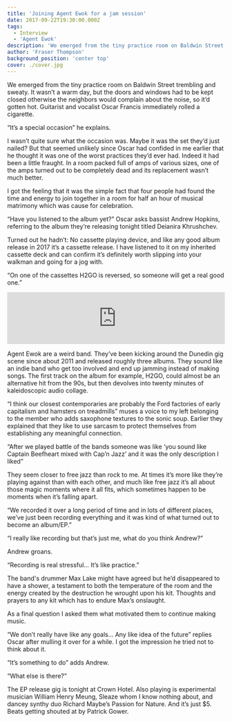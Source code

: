 ```yaml
---
title: 'Joining Agent Ewok for a jam session'
date: 2017-09-22T19:30:00.000Z
tags:
  - Interview
  - 'Agent Ewok'
description: 'We emerged from the tiny practice room on Baldwin Street trembling and sweaty.'
author: 'Fraser Thompson'
background_position: 'center top'
cover: ./cover.jpg
---
```


We emerged from the tiny practice room on Baldwin Street trembling and sweaty. It wasn’t a warm day, but the doors and windows had to be kept closed otherwise the neighbors would complain about the noise, so it’d gotten hot. Guitarist and vocalist Oscar Francis immediately rolled a cigarette.

“It’s a special occasion” he explains.

I wasn’t quite sure what the occasion was. Maybe it was the set they’d just nailed? But that seemed unlikely since Oscar had confided in me earlier that he thought it was one of the worst practices they’d ever had. Indeed it had been a little fraught. In a room packed full of amps of various sizes, one of the amps turned out to be completely dead and its replacement wasn’t much better.

I got the feeling that it was the simple fact that four people had found the time and energy to join together in a room for half an hour of musical matrimony which was cause for celebration.

“Have you listened to the album yet?” Oscar asks bassist Andrew Hopkins, referring to the album they’re releasing tonight titled Deianira Khrushchev.

Turned out he hadn’t: No cassette playing device, and like any good album release in 2017 it’s a cassette release. I have listened to it on my inherited cassette deck and can confirm it’s definitely worth slipping into your walkman and going for a jog with.

“On one of the cassettes H2GO is reversed, so someone will get a real good one.”

<center><iframe style="border: 0; width: 100%; height: 120px;" src="https://bandcamp.com/EmbeddedPlayer/album=2600632380/size=large/bgcol=ffffff/linkcol=0687f5/tracklist=false/artwork=small/transparent=true/" seamless><a href="http://agentewok.bandcamp.com/album/deianira-khrushchev">Deianira Khrushchev by Agent Ewok</a></iframe></center>

Agent Ewok are a weird band. They’ve been kicking around the Dunedin gig scene since about 2011 and released roughly three albums. They sound like an indie band who get too involved and end up jamming instead of making songs. The first track on the album for example, H2GO, could almost be an alternative hit from the 90s, but then devolves into twenty minutes of kaleidoscopic audio collage.

“I think our closest contemporaries are probably the Ford factories of early capitalism and hamsters on treadmills” muses a voice to my left belonging to the member who adds saxophone textures to the sonic soup. Earlier they explained that they like to use sarcasm to protect themselves from establishing any meaningful connection.

“After we played battle of the bands someone was like ‘you sound like Captain Beefheart mixed with Cap’n Jazz’ and it was the only description I liked”

They seem closer to free jazz than rock to me. At times it’s more like they’re playing against than with each other, and much like free jazz it’s all about those magic moments where it all fits, which sometimes happen to be moments when it’s falling apart.

“We recorded it over a long period of time and in lots of different places, we’ve just been recording everything and it was kind of what turned out to become an album/EP.”

“I really like recording but that’s just me, what do you think Andrew?”

Andrew groans.

“Recording is real stressful… It’s like practice.”

The band's drummer Max Lake might have agreed but he’d disappeared to have a shower, a testament to both the temperature of the room and the energy created by the destruction he wrought upon his kit. Thoughts and prayers to any kit which has to endure Max’s onslaught.

As a final question I asked them what motivated them to continue making music.

“We don’t really have like any goals… Any like idea of the future” replies Oscar after mulling it over for a while. I got the impression he tried not to think about it.

“It’s something to do” adds Andrew.

“What else is there?”

The EP release gig is tonight at Crown Hotel. Also playing is experimental musician William Henry Meung, Sleaze whom I know nothing about, and dancey synthy duo Richard Maybe’s Passion for Nature. And it’s just $5. Beats getting shouted at by Patrick Gower.
